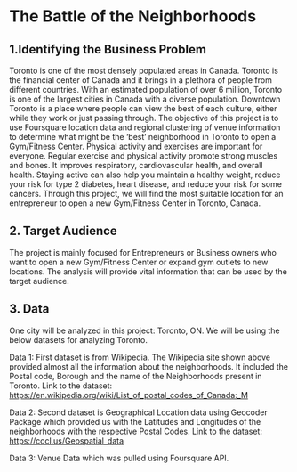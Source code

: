 # The Battle of the Neighborhoods
## 1.Identifying the Business Problem 
Toronto is one of the most densely populated areas in Canada. Toronto is the financial center of Canada and it brings in a plethora of people from different countries. With an estimated population of over 6 million, Toronto is one of the largest cities in Canada with a diverse population. Downtown Toronto is a place where people can view the best of each culture, either while they work or just passing through. The objective of this project is to use Foursquare location data and regional clustering of venue information to determine what might be the ‘best’ neighborhood in Toronto to open a Gym/Fitness Center.  Physical activity and exercises are important for everyone.  Regular exercise and physical activity promote strong muscles and bones. It improves respiratory, cardiovascular health, and overall health. Staying active can also help you maintain a healthy weight, reduce your risk for type 2 diabetes, heart disease, and reduce your risk for some cancers. Through this project, we will find the most suitable location for an entrepreneur to open a new Gym/Fitness Center in Toronto, Canada.

## 2. Target Audience
The project is mainly focused for Entrepreneurs or Business owners who want to open a new Gym/Fitness Center or expand gym outlets to new locations. The analysis will provide vital information that can be used by the target audience.

## 3. Data 
One city will be analyzed in this project: Toronto, ON. We will be using the below datasets for analyzing Toronto.

Data 1: First dataset is from Wikipedia. The Wikipedia site shown above provided almost all the information about the neighborhoods. It included the Postal code, Borough and the name of the Neighborhoods present in Toronto.
Link to the dataset: https://en.wikipedia.org/wiki/List_of_postal_codes_of_Canada:_M

Data 2: Second dataset is Geographical Location data using Geocoder Package which provided us with the Latitudes and Longitudes of the neighborhoods with the respective Postal Codes.
Link to the dataset: https://cocl.us/Geospatial_data
                                                                      
Data 3: Venue Data which was pulled using Foursquare API.
